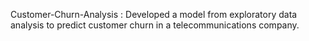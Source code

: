 Customer-Churn-Analysis : Developed a model from exploratory data analysis to predict customer churn in a telecommunications
company.
